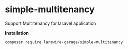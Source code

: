 # simple-multitenancy
 Support Multitenancy for laravel application


**Installation**
```
composer require larawire-garage/simple-multitenancy
```
